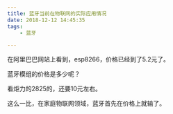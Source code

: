 ```yaml
---
title: 蓝牙当前在物联网的实际应用情况
date: 2018-12-12 14:45:35
tags:
	- 蓝牙

---
```




在阿里巴巴网站上看到，esp8266，价格已经到了5.2元了。

蓝牙模组的价格是多少呢？

看炬力的2825的，还要10元左右。

这么一比，在家庭物联网领域，蓝牙首先在价格上就输了。



